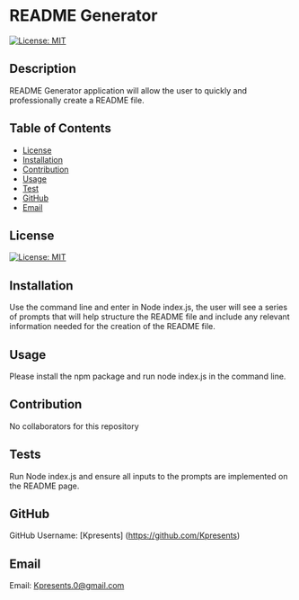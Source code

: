 # README Generator  
  [![License: MIT](https://img.shields.io/badge/License-MIT-yellow.svg)](https://opensource.org/licenses/MIT)
 

  ## Description
  README Generator application will allow the user to quickly and professionally create a README file. 
 
  
  ## Table of Contents
  
  - [License](#license)
  - [Installation](#installation)
  - [Contribution](#contribution)
  - [Usage](#usage)
  - [Test](#tests)
  - [GitHub](#gitHub)
  - [Email](#email)
  
  ## License
  [![License: MIT](https://img.shields.io/badge/License-MIT-yellow.svg)](https://opensource.org/licenses/MIT)

  ## Installation
  Use the command line and enter in Node index.js, the user will see a series of prompts that will help structure the README file and include any relevant information needed for the creation of the README file. 
  
  ## Usage
  
  Please install the npm package and run node index.js in the command line.
      
  
  ## Contribution
  No collaborators for this repository 
  
  
  ## Tests
  Run Node index.js and ensure all inputs to the prompts are implemented on the README page. 
  
  ## GitHub 
 GitHub Username: [Kpresents] (https://github.com/Kpresents)
  
  
  ## Email
 Email: Kpresents.0@gmail.com
  
